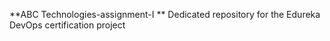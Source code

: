 **ABC Technologies-assignment-I **
Dedicated repository for the Edureka DevOps certification project
